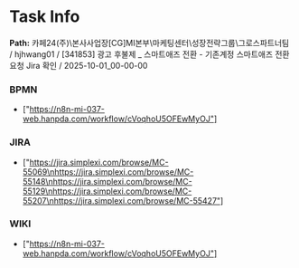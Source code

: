 # Task Info

**Path:** 카페24(주)\본사사업장\[CG]MI본부\마케팅센터\성장전략그룹\그로스파트너팀 / hjhwang01 / [341853] 광고 후불제 _ 스마트애즈 전환 - 기존계정 스마트애즈 전환 요청 Jira 확인 / 2025-10-01_00-00-00

### BPMN
- ["https://n8n-mi-037-web.hanpda.com/workflow/cVoqhoU5OFEwMyOJ"]

### JIRA
- ["https://jira.simplexi.com/browse/MC-55069\nhttps://jira.simplexi.com/browse/MC-55148\nhttps://jira.simplexi.com/browse/MC-55129\nhttps://jira.simplexi.com/browse/MC-55207\nhttps://jira.simplexi.com/browse/MC-55427"]

### WIKI
- ["https://n8n-mi-037-web.hanpda.com/workflow/cVoqhoU5OFEwMyOJ"]

